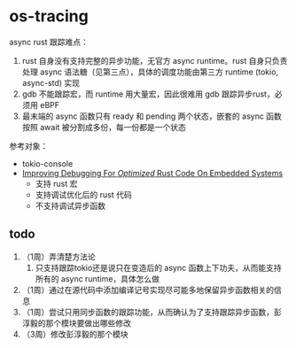 # os-tracing

async rust 跟踪难点：

1. rust 自身没有支持完整的异步功能，无官方 async runtime。rust 自身只负责处理 async 语法糖（见第三点），具体的调度功能由第三方 runtime (tokio, async-std) 实现
2. gdb 不能跟踪宏，而 runtime 用大量宏，因此很难用 gdb 跟踪异步rust，必须用 eBPF
3. 最末端的 async 函数只有 ready 和 pending 两个状态，嵌套的 async 函数按照 await 被分割成多份，每一份都是一个状态

参考对象：

- tokio-console
- [Improving Debugging For *Optimized* Rust Code On Embedded Systems](https://www.diva-portal.org/smash/get/diva2:1720169/FULLTEXT01.pdf)
    - 支持 rust 宏
    - 支持调试优化后的 rust 代码
    - 不支持调试异步函数

## todo

1. （1周）弄清楚方法论
    1. 只支持跟踪tokio还是说只在变造后的 async 函数上下功夫，从而能支持所有的 async runtime，具体怎么做
1. （1周）通过在源代码中添加编译记号实现尽可能多地保留异步函数相关的信息
1. （1周）尝试只用同步函数的跟踪功能，从而确认为了支持跟踪异步函数，彭淳毅的那个模块要做出哪些修改
1. （3周）修改彭淳毅的那个模块